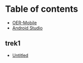 # Table of contents

* [OER-Mobile](README.md)
* [Android Studio](untitled.md)

## trek1

* [Untitled](trek1/untitled.md)

